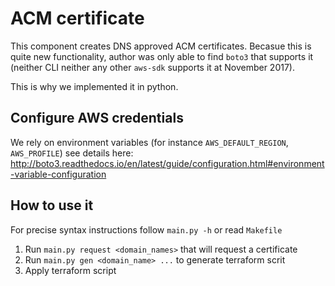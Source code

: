 # ACM certificate

This component creates DNS approved ACM certificates. Becasue this is quite new functionality, author was only able to find `boto3` that supports it (neither CLI neither any other `aws-sdk` supports it at November 2017).

This is why we implemented it in python.

## Configure AWS credentials

We rely on environment variables (for instance `AWS_DEFAULT_REGION`, `AWS_PROFILE`) see details here: http://boto3.readthedocs.io/en/latest/guide/configuration.html#environment-variable-configuration

## How to use it

For precise syntax instructions follow `main.py -h` or read `Makefile`

1. Run `main.py request <domain_names>`  that will request a certificate 
2. Run `main.py gen <domain_name> ...` to generate terraform scrit
3. Apply terraform script

